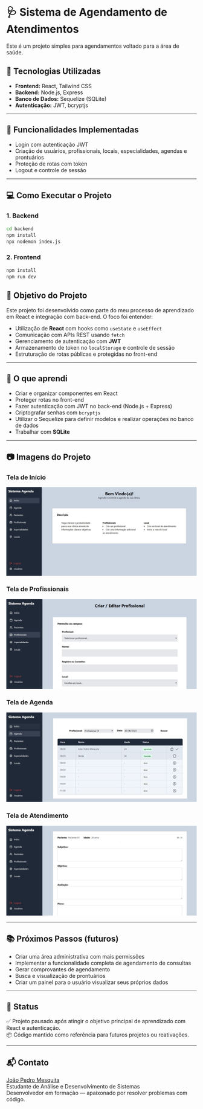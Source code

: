 # 🩺 Sistema de Agendamento de Atendimentos

Este é um projeto simples para agendamentos voltado para a área de saúde.

## 🚀 Tecnologias Utilizadas

- **Frontend:** React, Tailwind CSS
- **Backend:** Node.js, Express
- **Banco de Dados:** Sequelize (SQLite)
- **Autenticação:** JWT, bcryptjs

---

## 🔐 Funcionalidades Implementadas

- Login com autenticação JWT
- Criação de usuários, profissionais, locais, especialidades, agendas e prontuários
- Proteção de rotas com token
- Logout e controle de sessão

---

##  💻 Como Executar o Projeto

### 1. Backend

```bash
cd backend
npm install
npx nodemon index.js
```

### 2. Frontend

```bash
npm install
npm run dev
```

## 🎯 Objetivo do Projeto

Este projeto foi desenvolvido como parte do meu processo de aprendizado em React e integração com back-end. O foco foi entender:

- Utilização de **React** com hooks como `useState` e `useEffect`
- Comunicação com APIs REST usando `fetch`
- Gerenciamento de autenticação com **JWT**
- Armazenamento de token no `localStorage` e controle de sessão
- Estruturação de rotas públicas e protegidas no front-end

---

## 🧠 O que aprendi

- Criar e organizar componentes em React
- Proteger rotas no front-end
- Fazer autenticação com JWT no back-end (Node.js + Express)
- Criptografar senhas com `bcryptjs`
- Utilizar o Sequelize para definir modelos e realizar operações no banco de dados
- Trabalhar com **SQLite**

---

## 📷 Imagens do Projeto

### Tela de Início
![Tela de Início](./assets/home.png)

### Tela de Profissionais
![Tela de Profissionais](./assets/profissional.png)

### Tela de Agenda
![Tela de Agenda](./assets/agenda.png)

### Tela de Atendimento
![Tela de Atendimento](./assets/atendimento.png)

---

## 📚 Próximos Passos (futuros)

- Criar uma área administrativa com mais permissões
- Implementar a funcionalidade completa de agendamento de consultas
- Gerar comprovantes de agendamento
- Busca e visualização de prontuários
- Criar um painel para o usuário visualizar seus próprios dados

---

## 📌 Status

✅ Projeto pausado após atingir o objetivo principal de aprendizado com React e autenticação.  
📦 Código mantido como referência para futuros projetos ou reativações.

---

## 📬 Contato

[João Pedro Mesquita](https://www.linkedin.com/in/jope-msquita/)  
Estudante de Análise e Desenvolvimento de Sistemas  
Desenvolvedor em formação — apaixonado por resolver problemas com código.